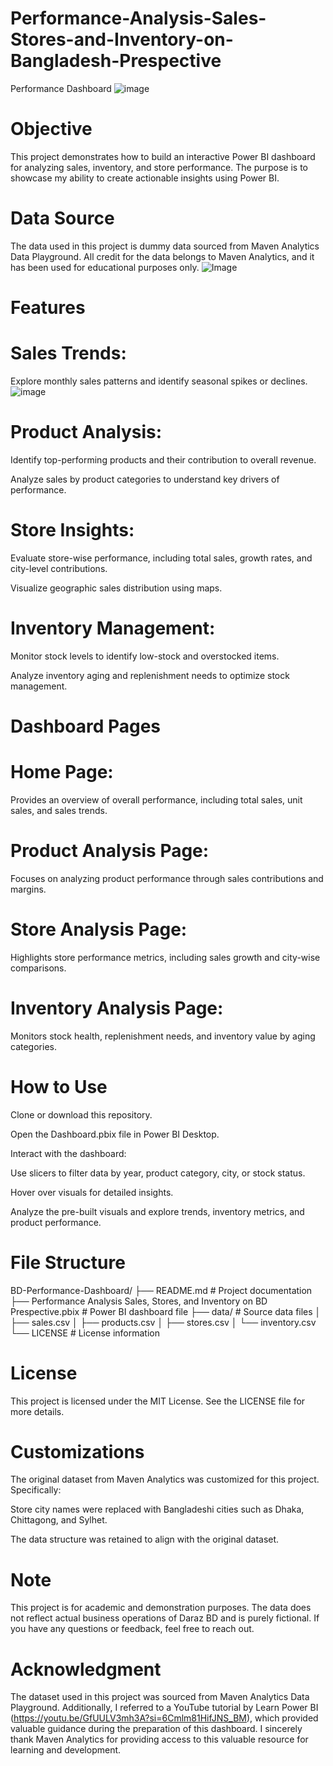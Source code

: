 # Performance-Analysis-Sales-Stores-and-Inventory-on-Bangladesh-Prespective
Performance Dashboard
![image](https://github.com/user-attachments/assets/4039bad4-94c2-48f5-9bd0-f90b0e67cfe9)

# Objective

This project demonstrates how to build an interactive Power BI dashboard for analyzing sales, inventory, and store performance. The purpose is to showcase my ability to create actionable insights using Power BI.

# Data Source

The data used in this project is dummy data sourced from Maven Analytics Data Playground. All credit for the data belongs to Maven Analytics, and it has been used for educational purposes only.
![Image](https://github.com/user-attachments/assets/cf1cde6e-70fd-4de0-8c5c-e6a4a7fc5df6)
# Features

# Sales Trends:

Explore monthly sales patterns and identify seasonal spikes or declines.
![image](https://github.com/user-attachments/assets/3a9b8d20-4ea7-4a18-a316-710f3aa048f8)

# Product Analysis:

Identify top-performing products and their contribution to overall revenue.

Analyze sales by product categories to understand key drivers of performance.

# Store Insights:

Evaluate store-wise performance, including total sales, growth rates, and city-level contributions.

Visualize geographic sales distribution using maps.

# Inventory Management:

Monitor stock levels to identify low-stock and overstocked items.

Analyze inventory aging and replenishment needs to optimize stock management.

# Dashboard Pages

# Home Page:

Provides an overview of overall performance, including total sales, unit sales, and sales trends.

# Product Analysis Page:

Focuses on analyzing product performance through sales contributions and margins.

# Store Analysis Page:

Highlights store performance metrics, including sales growth and city-wise comparisons.

# Inventory Analysis Page:

Monitors stock health, replenishment needs, and inventory value by aging categories.

# How to Use

Clone or download this repository.

Open the Dashboard.pbix file in Power BI Desktop.

Interact with the dashboard:

Use slicers to filter data by year, product category, city, or stock status.

Hover over visuals for detailed insights.

Analyze the pre-built visuals and explore trends, inventory metrics, and product performance.

# File Structure

BD-Performance-Dashboard/
├── README.md                # Project documentation
├── Performance Analysis Sales, Stores, and Inventory on BD Prespective.pbix           # Power BI dashboard file
├── data/                    # Source data files
│   ├── sales.csv
│   ├── products.csv
│   ├── stores.csv
│   └── inventory.csv
└── LICENSE                  # License information

# License

This project is licensed under the MIT License. See the LICENSE file for more details.

# Customizations

The original dataset from Maven Analytics was customized for this project. Specifically:

Store city names were replaced with Bangladeshi cities such as Dhaka, Chittagong, and Sylhet.

The data structure was retained to align with the original dataset.

# Note

This project is for academic and demonstration purposes. The data does not reflect actual business operations of Daraz BD and is purely fictional. If you have any questions or feedback, feel free to reach out.

# Acknowledgment

The dataset used in this project was sourced from Maven Analytics Data Playground. Additionally, I referred to a YouTube tutorial by Learn Power BI (https://youtu.be/GfUULV3mh3A?si=6Cmlm81HifJNS_BM), which provided valuable guidance during the preparation of this dashboard. I sincerely thank Maven Analytics for providing access to this valuable resource for learning and development.

